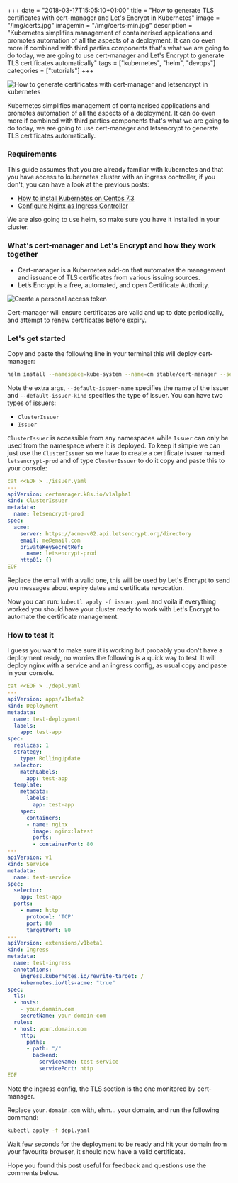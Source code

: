 +++
date = "2018-03-17T15:05:10+01:00"
title = "How to generate TLS certificates with cert-manager and Let's Encrypt in Kubernetes"
image = "/img/certs.jpg"
imagemin = "/img/certs-min.jpg"
description = "Kubernetes simplifies management of containerised applications and promotes automation of all the aspects of a deployment. It can do even more if combined with third parties components that's what we are going to do today, we are going to use cert-manager and Let's Encrypt to generate TLS certificates automatically"
tags = ["kubernetes", "helm", "devops"]
categories = ["tutorials"]
+++

![How to generate certificates with cert-manager and letsencrypt in kubernetes](/img/certs.jpg)

Kubernetes simplifies management of containerised applications and promotes automation of all the aspects of a deployment. 
It can do even more if combined with third parties components that's what we are going to do today, we are going to use cert-manager and letsencrypt to generate TLS certificates automatically. 

### Requirements
This guide assumes that you are already familiar with kubernetes and that you have access to kubernetes cluster with an ingress controller, if you don't, you can have a look at the previous posts:
- [How to install Kubernetes on Centos 7.3](../../../../2017/10/22/how-to-install-kubernetes-1.8.1-on-centos-7.3/) 
- [Configure Nginx as Ingress Controller](../../../../2017/10/22/how-to-configure-nginx-on-kubernetes-1.8.1-as-ingress-controller/)

We are also going to use helm, so make sure you have it installed in your cluster.

### What's cert-manager and Let's Encrypt and how they work together
- Cert-manager is a Kubernetes add-on that automates the management and issuance of TLS certificates from various issuing sources.
- Let’s Encrypt is a free, automated, and open Certificate Authority.

![Create a personal access token](/img/cert-manager-schema.png)

Cert-manager will ensure certificates are valid and up to date periodically, and attempt to renew certificates before expiry.

### Let's get started

Copy and paste the following line in your terminal this will deploy cert-manager:
```bash
helm install --namespace=kube-system --name=cm stable/cert-manager --set=ingressShim.defaultIssuerKind=ClusterIssuer --set=ingressShim.defaultIssuerName=letsencrypt-prod
```
Note the extra args, `--default-issuer-name` specifies the name of the issuer and `--default-issuer-kind` specifies the type of issuer. You can have two types of issuers:
- `ClusterIssuer`
- `Issuer`

`ClusterIssuer` is accessible from any namespaces while `Issuer` can only be used from the namespace where it is deployed. To keep it simple we can just use the `ClusterIssuer` so we have to create a certificate issuer named `letsencrypt-prod` and of type `ClusterIssuer` to do it copy and paste this to your console:

```yaml
cat <<EOF > ./issuer.yaml
---
apiVersion: certmanager.k8s.io/v1alpha1
kind: ClusterIssuer
metadata:
  name: letsencrypt-prod
spec:
  acme:
    server: https://acme-v02.api.letsencrypt.org/directory
    email: me@email.com
    privateKeySecretRef:
      name: letsencrypt-prod
    http01: {}
EOF
```
Replace the email with a valid one, this will be used by Let's Encrypt to send you messages about expiry dates and certificate revocation.

Now you can run: `kubectl apply -f issuer.yaml` and voila if everything worked you should have your cluster ready to work with Let's Encrypt to automate the certificate management.

### How to test it
I guess you want to make sure it is working but probably you don't have a deployment ready, no worries the following is a quick way to test. It will deploy nginx with a service and an ingress config, as usual copy and paste in your console.

```yaml
cat <<EOF > ./depl.yaml
---
apiVersion: apps/v1beta2
kind: Deployment
metadata:
  name: test-deployment
  labels:
    app: test-app
spec:
  replicas: 1
  strategy:
    type: RollingUpdate
  selector:
    matchLabels:
      app: test-app
  template:
    metadata:
      labels:
        app: test-app
    spec:
      containers:
      - name: nginx
        image: nginx:latest
        ports:
        - containerPort: 80
---
apiVersion: v1
kind: Service
metadata:
  name: test-service
spec:
  selector:
    app: test-app
  ports:
    - name: http
      protocol: 'TCP'
      port: 80
      targetPort: 80
---
apiVersion: extensions/v1beta1
kind: Ingress
metadata:
  name: test-ingress
  annotations:
    ingress.kubernetes.io/rewrite-target: /
    kubernetes.io/tls-acme: "true"
spec:
  tls:
  - hosts:
    - your.domain.com
    secretName: your-domain-com
  rules:
  - host: your.domain.com
    http:
      paths:
      - path: "/"
        backend:
          serviceName: test-service
          servicePort: http
EOF
```

Note the ingress config, the TLS section is the one monitored by cert-manager.

Replace `your.domain.com` with, ehm... your domain, and run the following command:
```bash
kubectl apply -f depl.yaml
```

Wait few seconds for the deployment to be ready and hit your domain from your favourite browser, it should now have a valid certificate.

Hope you found this post useful for feedback and questions use the comments below.
